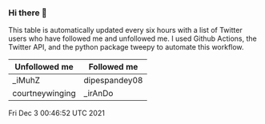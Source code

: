 ### Hi there 👋

This table is automatically updated every six hours with a list of Twitter users who have followed me and unfollowed me. I used Github Actions, the Twitter API, and the python package tweepy to automate this workflow.

| Unfollowed me |  Followed me |
| --- | --- |
|_iMuhZ|dipespandey08|
|courtneywinging|_irAnDo|
Fri Dec  3 00:46:52 UTC 2021
